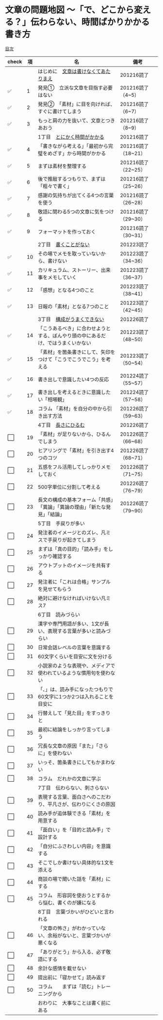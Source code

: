 # 文章の問題地図 ～「で、どこから変える？」伝わらない、時間ばかりかかる書き方
[目次](https://gihyo.jp/book/2020/978-4-297-11722-1)

|check|項|名|備考|
|--|--|--|--|
|||はじめに　[文章は書けなくてあたりまえ](0_文章は書けなくてあたりまえ.md)|201216読了|
|:white_check_mark:|1|発見①　立派な文章を目指す必要はない|201216読了（4~5）|
|:white_check_mark:|2|発見②　「素材」に目を向ければ、すぐに書けてしまう|201216読了（6~7）|
|:white_check_mark:|3|もっと肩の力を抜いて、文章とつきあおう|201216読了（8~9）|
|||1丁目　[とにかく時間がかかる](1_とにかく時間がかかる.md)|201216読了|
|:white_check_mark:|4|「書きながら考える」「最初から完璧をめざす」から時間がかかる|201216読了（18~21）|
|:white_check_mark:|5|まずは素材を整理する|201216読了（22~25）|
|:white_check_mark:|6|後で推敲するつもりで、まずは「粗々で書く」|201216読了（25~26）|
|:white_check_mark:|7|感謝の気持ちが出てくる4つの言葉を使う|201216読了（26~28）|
|:white_check_mark:|8|敬語に関わる5つの文章に気をつける|201216読了（29~30）|
|:white_check_mark:|9|フォーマットを作っておく|201216読了（30~31）|
|||2丁目　[書くことがない](2_書くことがない.md)|201223読了|
|:white_check_mark:|10|その場でメモを取っていないから、書けない|201223読了（34~36）|
|:white_check_mark:|11|カリキュラム、ストーリー、出来事をメモしていく|201223読了（36~37）|
|:white_check_mark:|12|「感想」となる4つのこと|201223読了（38~41）|
|:white_check_mark:|13|日報の「素材」となる7つのこと|201223読了（42~45）|
|||3丁目　[構成がうまくできない](3_構成がうまくできない.md)|201226読了|
|:white_check_mark:|14|「こうあるべき」に合わせようとする、ぼんやり頭の中にあるだけ、ではうまくいかない|201223読了（48~50）|
|:white_check_mark:|15|「素材」を箇条書きにして、矢印をつけて「こうでこうでこう」を考える|201223読了（50~54）|
|:white_check_mark:|16|書き出しで意識したい4つの反応|201224読了（55~57）|
|:white_check_mark:|17|書き出しを考えるときに意識したい「相場観」|201224読了（57~58）|
|:white_check_mark:|18|コラム 「素材」を自分の中から引き出す方法|201226読了（59~63）|
|||4丁目　[長さにひるむ](4_長さにひるむ.md)|201226読了|
|:white_large_square:|19|「素材」が足りないから、ひるんでしまう|201226読了（66~68）|
|:white_large_square:|20|ヒアリングで「素材」を引き出す4つのコツ|201226読了（68~71）|
|:white_large_square:|21|五感をフル活用してしっかりメモしておく|201226読了（71~75）|
|:white_large_square:|22|500字単位に分割して考える|201226読了（76~79）|
|:white_large_square:|23|長文の構成の基本フォーム「共感」「異論」「異論の理由」「新たな発見」「結論」|201226読了（79~90）|
|||5丁目　手戻りが多い||
|:white_large_square:|24|発注者のイメージとのズレ、凡ミスで手戻りが起きてしまう||
|:white_large_square:|25|まずは「真の目的」「読み手」をしっかり確認する||
|:white_large_square:|26|アウトプットのイメージを共有する||
|:white_large_square:|27|発注者に「これは合格」サンプルを見せてもらう||
|:white_large_square:|28|絶対に避けなければいけない凡ミス7||
|||6丁目　読みづらい||
|:white_large_square:|29|漢字や専門用語が多い、1文が長い、表現する言葉が多いと読みづらい||
|:white_large_square:|30|日常会話レベルの言葉を意識する||
|:white_large_square:|31|60文字くらいを目安に文を分ける||
|:white_large_square:|32|小説家のような表現や、メディアで使われているような慣用句を使わない||
|:white_large_square:|33|「、」は、読み手になったつもりで60文字に1つか2つは入れることを目安に||
|:white_large_square:|34|行替えして「見た目」をすっきりと||
|:white_large_square:|35|最初に結論をしっかり言ってしまう||
|:white_large_square:|36|冗長な文章の原因「また」「さらに」を使わない||
|:white_large_square:|37|いっそ、箇条書きにしてもかまわない||
|:white_large_square:|38|コラム　だれかの文章に学ぶ||
|||7丁目　伝わらない、刺さらない||
|:white_large_square:|39|表現する言葉、面白さへのこだわり、平凡さが、伝わりにくさの原因||
|:white_large_square:|40|読み手が追体験できる「素材」を用意する||
|:white_large_square:|41|「面白い」を「目的と読み手」で設計する||
|:white_large_square:|42|「自分にふさわしい内容」を意識する||
|:white_large_square:|43|そこでしか書けない具体的な1文を添える||
|:white_large_square:|44|商談の場で聞いた話を「素材」にする||
|:white_large_square:|45|コラム　形容詞を使おうとするから悩む、書くのが嫌になる||
|||8丁目　言葉づかいがひどいと言われる||
|:white_large_square:|46|「文章の怖さ」がわかっていない、余裕がないと、言葉づかいが悪くなる||
|:white_large_square:|47|「ありがとう」から入る、必ず敬語にする||
|:white_large_square:|48|余計な感情を載せない||
|:white_large_square:|49|提出前に「寝かせて」読み返す||
|:white_large_square:|50|コラム　　まずは「読む」トレーニングから||
|||おわりに　大事なことは書く前にある||
